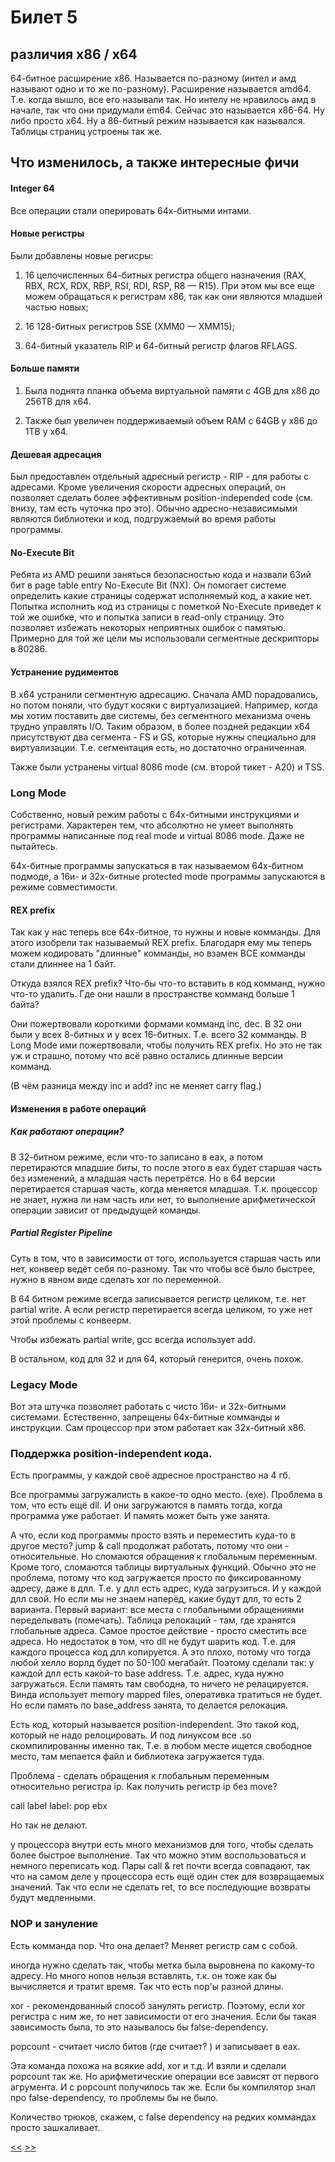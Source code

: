 # Билет 5
## различия x86 / x64

64-битное расширение х86. Называется по-разному (интел и амд называют одно и то же по-разному). Расширение называется amd64. Т.е. когда вышло, все его называли так. Но интелу не нравилось амд в начале, так что они придумали em64. Сейчас это называется x86-64. Ну либо просто x64. Ну а 86-битный режим называется как назывался. Таблицы страниц устроены так же. 

## Что изменилось, а также интересные фичи
#### Integer 64
Все операции стали оперировать 64х-битными интами.

#### Новые регистры

Были добавлены новые регисры:

1) 16 целочисленных 64-битных регистра общего назначения (RAX, RBX, RCX, RDX, RBP, RSI, RDI, RSP, R8 — R15). При этом мы все еще можем обращаться к регистрам x86, так как они являются младшей частью новых;

2) 16 128-битных регистров SSE (XMM0 — XMM15);

3) 64-битный указатель RIP и 64-битный регистр флагов RFLAGS.

#### Больше памяти

1) Была поднята планка объема виртуальной памяти с 4GB для х86 до 256TB для x64.

2) Также был увеличен поддерживаемый объем RAM с 64GB у x86 до 1TB у х64.

#### Дешевая адресация

Был предоставлен отдельный адресный регистр - RIP - для работы с адресами. Кроме увеличения скорости адресных операций, он позволяет сделать более эффективным position-independed code (см. внизу, там есть чуточка про это). Обычно адресно-независимыми являются библиотеки и код, подгружаемый во время работы программы.

#### No-Execute Bit

Ребята из AMD решили заняться безопасностью кода и назвали 63ий бит в page table entry No-Execute Bit (NX). Он помогает системе определить какие страницы содержат исполняемый код, а какие нет. Попытка исполнить код из страницы с пометкой No-Execute приведет к той же ошибке, что и попытка записи в read-only страницу. Это позволяет избежать некоторых неприятных ошибок с памятью. Примерно для той же цели мы использовали сегментные дескрипторы в 80286.

#### Устранение рудиментов

В x64 устранили сегментную адресацию. Сначала AMD порадовались, но потом поняли, что будут косяки с виртуализацией. Например, когда мы хотим поставить две системы, без сегментного механизма очень трудно управлять I/O. Таким образом, в более поздней редакции x64 присутствуют два сегмента - FS и GS, которые нужны специально для виртуализации. Т.е. сегментация есть, но достаточно ограниченная.

Также были устранены virtual 8086 mode (см. второй тикет - А20) и TSS. 

### Long Mode

Собственно, новый режим работы с 64х-битными инструкциями и регистрами. Характерен тем, что абсолютно не умеет выполнять программы написанные под real mode и virtual 8086 mode. Даже не пытайтесь.

64х-битные программы запускаться в так называемом 64х-битном подмоде, а 16и- и 32х-битные protected mode программы запускаются в режиме совместимости.

#### REX prefix

Так как у нас теперь все 64х-битное, то нужны и новые комманды. Для этого изобрели так называемый REX prefix. Благодаря ему мы теперь можем кодировать "длинные" комманды, но взамен ВСЕ комманды стали длиннее на 1 байт.

Откуда взялся REX prefix? Что-бы что-то вставить в код комманд, нужно что-то удалить. Где они нашли в пространстве комманд больше 1 байта?

Они пожертвовали короткими формами комманд inc, dec. В 32 они были у всех 8-битных и у всех 16-битных. Т.е. всего 32 комманды. В Long Mode ими пожертвовали, чтобы получить REX prefix. Но это не так уж и страшно, потому что всё равно остались длинные версии комманд.

(В чём разница между inc и add? inc не меняет carry flag.) 

#### Изменения в работе операций

##### Как работают операции? 

В 32-битном режиме, если что-то записано в eax, а потом перетираются младшие биты, то после этого в eax будет старшая часть без изменений, а младшая часть перетрётся. Но в 64 версии перетирается старшая часть, когда меняется младшая. Т.к. процессор не знает, нужна ли нам часть или нет, то выполнение арифметической операции зависит от предыдущей команды.

##### Partial Register Pipeline

Суть в том, что в зависимости от того, используется старшая часть или нет, конвеер ведёт себя по-разному. Так что чтобы всё было быстрее, нужно в явном виде сделать xor по переменной. 

В 64 битном режиме всегда записывается регистр целиком, т.е. нет partial write. А если регистр перетирается всегда целиком, то уже нет этой проблемы с конвеерм. 

Чтобы избежать partial write, gcc всегда использует add. 

В остальном, код для 32 и для 64, который генерится, очень похож. 

### Legacy Mode

Вот эта штучка позволяет работать с чисто 16и- и 32х-битными системами. Естественно, запрещены 64х-битные комманды и инструкции. Сам процессор при этом работает как 32х-битный х86.

### Поддержка position-independent кода. 

Есть программы, у каждой своё адресное пространство на 4 гб. 

Все программы загружалисть в какое-то одно место. (exe). Проблема в том, что есть ещё dll. И они загружаются в память тогда, когда программа уже работает. И память может быть уже занята. 

А что, если код программы просто взять и переместить куда-то в другое место? jump & call продолжат работать, потому что они - относительные. Но сломаются обращения к глобальным переменным. Кроме того, сломаются таблицы виртуальных функций. Обычно это не проблема, потому что код загружается просто по фиксированному адресу, даже в длл. Т.е. у длл есть адрес, куда загрузиться. И у каждой длл свой. Но если мы не знаем наперёд, какие будут длл, то есть 2 варианта. Первый вариант: все места с глобальными обращениями переделывать (помечать). Таблица релокаций - там, где хранятся глобальные адреса. Самое простое действие - просто сместить все адреса. Но недостаток в том, что dll не будут шарить код. Т.е. для каждого процесса код длл копируется. А это плохо, потому что тогда любой хелло ворлд будет по 50-100 мегабайт. Поэтому сделали так: у каждой длл есть какой-то base address. Т.е. адрес, куда нужно загружаться. Если память там свободна, то ничего не релацируется.  Винда использует memory mapped files, оперативка тратиться не будет. Но если память по base_address занята, то делается релокация. 

Есть код, который называется position-independent. Это такой код, который не надо релоцировать. И под линуксом все .so скомпилированны именно так. Т.е. в любом месте ищется свободное место, там мепается файл и библиотека загружается туда. 

Проблема - сделать обращения к глобальным переменным относительно регистра ip. Как получить регистр ip без move? 

call label
label: pop ebx

Но так не делают. 

у процессора внутри есть много механизмов для того, чтобы сделать более быстрое выполнение. Так что можно этим воспользоваться и немного переписать код. Пары call & ret почти всегда совпадают, так что на самом деле у процессора есть ещё один стек для возвращаемых значений. Так что если не сделать ret, то все последующие возвраты будут медленными. 

### NOP и зануление

Есть комманда nop. Что она делает? Меняет регистр сам с собой. 

иногда нужно сделать так, чтобы метка была выровнена по какому-то адресу. Но много нопов нельзя вставлять, т.к. он тоже как бы вычисляется и тратит время. Так что есть nop'ы разной длины. 

xor - рекомендованный способ занулять регистр. Поэтому, если xor регистра с ним же, то нет зависимости от его значения. Если бы такая зависимость была, то это называлось бы false-dependency. 

popcount - считает число битов (где считает? ) и записывает в eax.  

Эта команда похожа на всякие add, xor и т.д. И взяли и сделали popcount так же. Но арифметические операции все зависят от первого агрумента. И с popcount получилось так же. Если бы компилятор знал про false-dependency, то проблемы бы не было. 

Количество трюков, скажем, с false dependency на редких коммандах просто зашкаливает. 

[<<](https://github.com/Owntage/asm_tickets/blob/master/ticket4.md) [>>](https://github.com/Owntage/asm_tickets/blob/master/ticket6.md)
